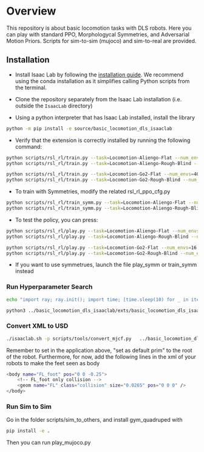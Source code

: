 # Overview


This repository is about basic locomotion tasks with DLS robots. Here you can play with standard PPO, Morphologycal Symmetries, and Adversarial Motion Priors. Scripts for sim-to-sim (mujoco) and sim-to-real are provided. 


## Installation

- Install Isaac Lab by following the [installation guide](https://github.com/isaac-sim/IsaacLab). We recommend using the conda installation as it simplifies calling Python scripts from the terminal.

- Clone the repository separately from the Isaac Lab installation (i.e. outside the `IsaacLab` directory)


- Using a python interpreter that has Isaac Lab installed, install the library

```bash
python -m pip install -e source/basic_locomotion_dls_isaaclab
```

- Verify that the extension is correctly installed by running the following command:

```bash
python scripts/rsl_rl/train.py --task=Locomotion-Aliengo-Flat --num_envs=4096 --headless
python scripts/rsl_rl/train.py --task=Locomotion-Aliengo-Rough-Blind --num_envs=4096 --headless

python scripts/rsl_rl/train.py --task=Locomotion-Go2-Flat --num_envs=4096 --headless
python scripts/rsl_rl/train.py --task=Locomotion-Go2-Rough-Blind --num_envs=4096 --headless
```

- To train with Symmetries, modify the related rsl_rl_ppo_cfg.py
```bash
python scripts/rsl_rl/train_symm.py --task=Locomotion-Aliengo-Flat --num_envs=4096 --headless
python scripts/rsl_rl/train_symm.py --task=Locomotion-Aliengo-Rough-Blind --num_envs=4096 --headless
```

- To test the policy, you can press:
```bash
python scripts/rsl_rl/play.py --task=Locomotion-Aliengo-Flat --num_envs=16
python scripts/rsl_rl/play.py --task=Locomotion-Aliengo-Rough-Blind --num_envs=16

python scripts/rsl_rl/play.py --task=Locomotion-Go2-Flat --num_envs=16
python scripts/rsl_rl/play.py --task=Locomotion-Go2-Rough-Blind --num_envs=16
```

- If you want to use symmetrues, launch the file play_symm or train_symm instead

### Run Hyperparameter Search

```bash
echo "import ray; ray.init(); import time; [time.sleep(10) for _ in iter(int, 1)]" | python3 (TERMINAL 1)
```

```bash
python3 ../basic_locomotion_dls_isaaclab/exts/basic_locomotion_dls_isaaclab/basic_locomotion_dls_isaaclab/hyperparameter_tuning/tuner.py --run_mode local --cfg_file ../basic_locomotion_dls_isaaclab/exts/basic_locomotion_dls_isaaclab/basic_locomotion_dls_isaaclab/hyperparameter_tuning/locomotion_aliengo_cfg.py --cfg_class LocomotionAliengoFlatTuner (TERMINAL 2)
```


### Convert XML to USD

```bash
./isaaclab.sh -p scripts/tools/convert_mjcf.py   ../basic_locomotion_dls_isaaclab/scripts/sim_to_sim_mujoco/gym-quadruped/gym_quadruped/robot_model/aliengo/aliengo.xml   ../aliengo.usd   --import-sites   --make-instanceable
```

Remember to set in the application above, "set as default prim" to the root of the robot. Furthermore, for now, add the following lines in the xml of your robots to make the feet seen as body

```bash
<body name="FL_foot" pos="0 0 -0.25">
    <!-- FL_foot only collision -->
    <geom name="FL" class="collision" size="0.0265" pos="0 0 0" />
</body>
```


### Run Sim to Sim 
Go in the folder scripts/sim_to_others, and install gym_quadruped with 

```bash
pip install -e .
```

Then you can run play_mujoco.py
